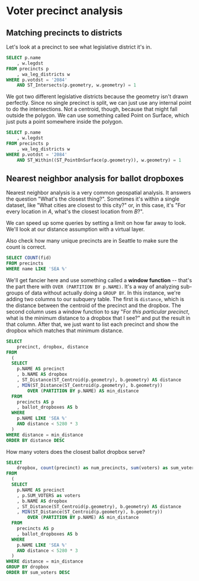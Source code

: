 # Voter precinct analysis


## Matching precincts to districts
Let's look at a precinct to see what legislative district it's in.

```sql
SELECT p.name
    , w.legdst
FROM precincts p
    , wa_leg_districts w
WHERE p.votdst = '2084'
    AND ST_Intersects(p.geometry, w.geometry) = 1
```

We got two different legislative districts because the geometry isn't drawn perfectly. 
Since no single precinct is split, we can just use any internal point to do the intersections. Not a centroid, though, because that might fall outside the polygon. We can use something called Point on Surface, which just puts a point somewhere inside the polygon.

```sql
SELECT p.name
    , w.legdst
FROM precincts p
    , wa_leg_districts w
WHERE p.votdst = '2084'
    AND ST_Within((ST_PointOnSurface(p.geometry)), w.geometry) = 1
```

## Nearest neighbor analysis for ballot dropboxes

Nearest neighbor analysis is a very common geospatial analysis. It answers the question "What's the closest thing?". Sometimes it's within a single dataset, like "What cities are closest to this city?" or, in this case, it's "For every location in *A*, what's the closest location from *B*?".

We can speed up some queries by setting a limit on how far away to look.
We'll look at our distance assumption with a virtual layer.

Also check how many unique precincts are in Seattle to make sure the count is correct.

```sql
SELECT COUNT(fid)
FROM precincts
WHERE name LIKE 'SEA %'
```

We'll get fancier here and use something called a **window function** -- that's the part there with `OVER (PARTITION BY p.NAME)`. It's a way of analyzing sub-groups of data without actually doing a `GROUP BY`. In this instance, we're adding two columns to our subquery table. The first is `distance`, which is the distance between the centroid of the precinct and the dropbox. The second column uses a window function to say "For *this particular precinct*, what is the minimum distance to a dropbox that I see?" and put the result in that column. After that, we just want to list each precinct and show the dropbox which matches that minimum distance.

```sql
SELECT
    precinct, dropbox, distance
FROM
  (
  SELECT
    p.NAME AS precinct
    , b.NAME AS dropbox
    , ST_Distance(ST_Centroid(p.geometry), b.geometry) AS distance
    , MIN(ST_Distance(ST_Centroid(p.geometry), b.geometry)) 
        OVER (PARTITION BY p.NAME) AS min_distance 
  FROM
    precincts AS p
    , ballot_dropboxes AS b
  WHERE
    p.NAME LIKE 'SEA %'
    AND distance < 5280 * 3
  )
WHERE distance = min_distance
ORDER BY distance DESC
```

How many voters does the closest ballot dropbox serve?

```sql
SELECT
    dropbox, count(precinct) as num_precincts, sum(voters) as sum_voters
FROM
  (
  SELECT
    p.NAME AS precinct
    , p.SUM_VOTERS as voters
    , b.NAME AS dropbox
    , ST_Distance(ST_Centroid(p.geometry), b.geometry) AS distance
    , MIN(ST_Distance(ST_Centroid(p.geometry), b.geometry)) 
        OVER (PARTITION BY p.NAME) AS min_distance 
  FROM
    precincts AS p
    , ballot_dropboxes AS b
  WHERE
    p.NAME LIKE 'SEA %'
    AND distance < 5280 * 3
  )
WHERE distance = min_distance
GROUP BY dropbox
ORDER BY sum_voters DESC
```